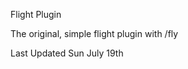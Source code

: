 <bold>Flight Plugin</bold>

The original, simple flight plugin with /fly

Last Updated Sun July 19th
